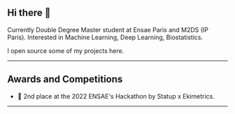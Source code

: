 ## Hi there 👋


Currently Double Degree Master student at Ensae Paris and M2DS (IP Paris). Interested in Machine Learning, Deep Learning, Biostatistics.

I open source some of my projects here.

---

## Awards and Competitions
- 🥈 2nd place at the 2022 ENSAE's Hackathon by Statup x Ekimetrics.

---



<!--
**cominho/cominho** is a ✨ _special_ ✨ repository because its `README.md` (this file) appears on your GitHub profile.

Here are some ideas to get you started:

- 🔭 I’m currently working on ...
- 🌱 I’m currently learning ...
- 👯 I’m looking to collaborate on ...
- 🤔 I’m looking for help with ...
- 💬 Ask me about ...
- 📫 How to reach me: ...
- 😄 Pronouns: ...
- ⚡ Fun fact: ...
-->
